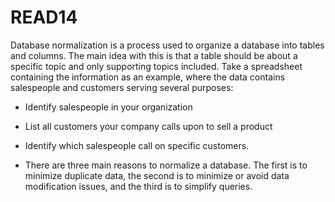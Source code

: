 # READ14

Database normalization is a process used to organize a database into tables and columns.  The main idea with this is that a table should be about a specific topic and only supporting topics included. Take a spreadsheet containing the information as an example, where the data contains salespeople and customers serving several purposes:

- Identify salespeople in your organization
- List all customers your company calls upon to sell a product
- Identify which salespeople call on specific customers.


- There are three main reasons to normalize a database.  The first is to minimize duplicate data, the second is to minimize or avoid data modification issues, and the third is to simplify queries. 